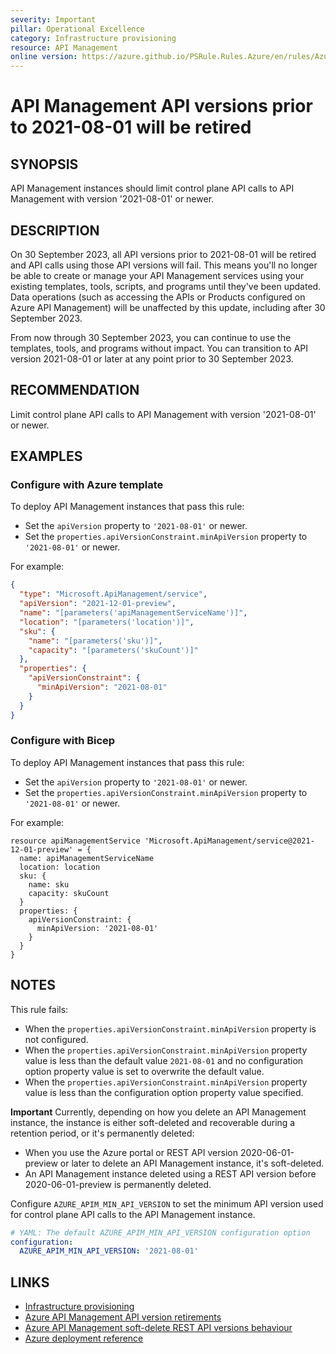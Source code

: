 ```yaml
---
severity: Important
pillar: Operational Excellence
category: Infrastructure provisioning
resource: API Management
online version: https://azure.github.io/PSRule.Rules.Azure/en/rules/Azure.APIM.MinAPIVersion/
---
```


# API Management API versions prior to 2021-08-01 will be retired

## SYNOPSIS

API Management instances should limit control plane API calls to API Management with version '2021-08-01' or newer.

## DESCRIPTION

On 30 September 2023, all API versions prior to 2021-08-01 will be retired and API calls using those API versions will fail. This means you'll no longer be able to create or manage your API Management services using your existing templates, tools, scripts, and programs until they've been updated. Data operations (such as accessing the APIs or Products configured on Azure API Management) will be unaffected by this update, including after 30 September 2023.

From now through 30 September 2023, you can continue to use the templates, tools, and programs without impact. You can transition to API version 2021-08-01 or later at any point prior to 30 September 2023.

## RECOMMENDATION

Limit control plane API calls to API Management with version '2021-08-01' or newer.

## EXAMPLES

### Configure with Azure template

To deploy API Management instances that pass this rule:

- Set the `apiVersion` property to `'2021-08-01'` or newer.
- Set the `properties.apiVersionConstraint.minApiVersion` property to `'2021-08-01'` or newer.

For example:

```json
{
  "type": "Microsoft.ApiManagement/service",
  "apiVersion": "2021-12-01-preview",
  "name": "[parameters('apiManagementServiceName')]",
  "location": "[parameters('location')]",
  "sku": {
    "name": "[parameters('sku')]",
    "capacity": "[parameters('skuCount')]"
  },
  "properties": {
    "apiVersionConstraint": {
      "minApiVersion": "2021-08-01"
    }
  }
}
```

### Configure with Bicep

To deploy API Management instances that pass this rule:

- Set the `apiVersion` property to `'2021-08-01'` or newer.
- Set the `properties.apiVersionConstraint.minApiVersion` property to `'2021-08-01'` or newer.

For example:

```bicep
resource apiManagementService 'Microsoft.ApiManagement/service@2021-12-01-preview' = {
  name: apiManagementServiceName
  location: location
  sku: {
    name: sku
    capacity: skuCount
  }
  properties: {
    apiVersionConstraint: {
      minApiVersion: '2021-08-01'
    }
  }
}
```

## NOTES

This rule fails:

- When the `properties.apiVersionConstraint.minApiVersion` property is not configured.
- When the `properties.apiVersionConstraint.minApiVersion` property value is less than the default value `2021-08-01` and no configuration option property value is set to overwrite the default value.
- When the `properties.apiVersionConstraint.minApiVersion` property value is less than the configuration option property value specified.

**Important** Currently, depending on how you delete an API Management instance, the instance is either soft-deleted and recoverable during a retention period, or it's permanently deleted:

- When you use the Azure portal or REST API version 2020-06-01-preview or later to delete an API Management instance, it's soft-deleted.
- An API Management instance deleted using a REST API version before 2020-06-01-preview is permanently deleted.

Configure `AZURE_APIM_MIN_API_VERSION` to set the minimum API version used for control plane API calls to the API Management instance.

```yaml
# YAML: The default AZURE_APIM_MIN_API_VERSION configuration option
configuration:
  AZURE_APIM_MIN_API_VERSION: '2021-08-01'
```

## LINKS

- [Infrastructure provisioning](https://learn.microsoft.com/azure/architecture/framework/devops/automation-infrastructure)
- [Azure API Management API version retirements](https://learn.microsoft.com/azure/api-management/breaking-changes/api-version-retirement-sep-2023)
- [Azure API Management soft-delete REST API versions behaviour](https://learn.microsoft.com/azure/api-management/soft-delete)
- [Azure deployment reference](https://learn.microsoft.com/azure/templates/microsoft.apimanagement/service)
